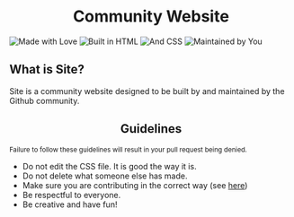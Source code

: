 <div align="center">

# Community Website

</div>

![Made with Love](https://custom-icon-badges.demolab.com/badge/MADE_WITH-LOVE-red.svg?style=for-the-badge&logo=heart&logoColor=white) ![Built in HTML](https://custom-icon-badges.demolab.com/badge/BUILT_IN-HTML-orange.svg?style=for-the-badge&logo=html5&logoColor=white) ![And CSS](https://custom-icon-badges.demolab.com/badge/AND-CSS-blue.svg?style=for-the-badge&logo=css3&logoColor=white) ![Maintained by You](https://custom-icon-badges.demolab.com/badge/SUPPORTED_BY-YOU-red.svg?style=for-the-badge&logo=github&logoColor=white)

## What is Site?

<p>Site is a community website designed to be built by and maintained by the Github community.</p>

<div align="center">

## Guidelines

</div>

<p><sub>Failure to follow these guidelines will result in your pull request being denied.</sub></p>

- Do not edit the CSS file. It is good the way it is.
- Do not delete what someone else has made.
- Make sure you are contributing in the correct way (see [here](https://github.com/firstcontributions/first-contributions))
- Be respectful to everyone.
- Be creative and have fun!
